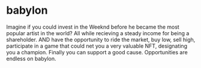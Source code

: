 # babylon
 Imagine if you could invest in the Weeknd before he became the most popular artist in the world? All while recieving a steady income for being a shareholder. AND have the opportunity to ride the market, buy low, sell high, participate in a game that could net you a very valuable NFT, designating you a champion. Finally you can support a good cause. Opportunities are endless on babylon.
